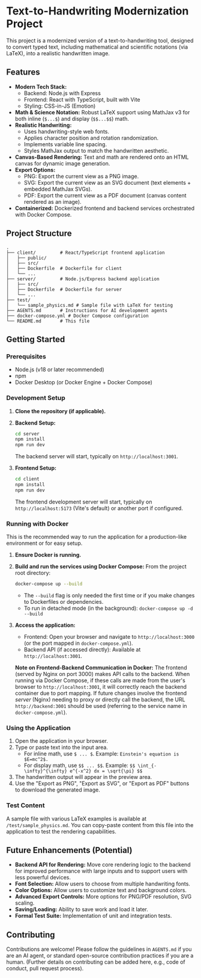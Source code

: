 # Text-to-Handwriting Modernization Project

This project is a modernized version of a text-to-handwriting tool, designed to convert typed text, including mathematical and scientific notations (via LaTeX), into a realistic handwritten image.

## Features

*   **Modern Tech Stack:**
    *   Backend: Node.js with Express
    *   Frontend: React with TypeScript, built with Vite
    *   Styling: CSS-in-JS (Emotion)
*   **Math & Science Notation:** Robust LaTeX support using MathJax v3 for both inline (`$...$`) and display (`$$...$$`) math.
*   **Realistic Handwriting:**
    *   Uses handwriting-style web fonts.
    *   Applies character position and rotation randomization.
    *   Implements variable line spacing.
    *   Styles MathJax output to match the handwritten aesthetic.
*   **Canvas-Based Rendering:** Text and math are rendered onto an HTML canvas for dynamic image generation.
*   **Export Options:**
    *   PNG: Export the current view as a PNG image.
    *   SVG: Export the current view as an SVG document (text elements + embedded MathJax SVGs).
    *   PDF: Export the current view as a PDF document (canvas content rendered as an image).
*   **Containerized:** Dockerized frontend and backend services orchestrated with Docker Compose.

## Project Structure

```
.
├── client/         # React/TypeScript frontend application
│   ├── public/
│   ├── src/
│   ├── Dockerfile  # Dockerfile for client
│   └── ...
├── server/         # Node.js/Express backend application
│   ├── src/
│   ├── Dockerfile  # Dockerfile for server
│   └── ...
├── test/
│   └── sample_physics.md # Sample file with LaTeX for testing
├── AGENTS.md       # Instructions for AI development agents
├── docker-compose.yml # Docker Compose configuration
└── README.md       # This file
```

## Getting Started

### Prerequisites

*   Node.js (v18 or later recommended)
*   npm
*   Docker Desktop (or Docker Engine + Docker Compose)

### Development Setup

1.  **Clone the repository (if applicable).**

2.  **Backend Setup:**
    ```bash
    cd server
    npm install
    npm run dev
    ```
    The backend server will start, typically on `http://localhost:3001`.

3.  **Frontend Setup:**
    ```bash
    cd client
    npm install
    npm run dev
    ```
    The frontend development server will start, typically on `http://localhost:5173` (Vite's default) or another port if configured.

### Running with Docker

This is the recommended way to run the application for a production-like environment or for easy setup.

1.  **Ensure Docker is running.**
2.  **Build and run the services using Docker Compose:**
    From the project root directory:
    ```bash
    docker-compose up --build
    ```
    *   The `--build` flag is only needed the first time or if you make changes to Dockerfiles or dependencies.
    *   To run in detached mode (in the background): `docker-compose up -d --build`

3.  **Access the application:**
    *   Frontend: Open your browser and navigate to `http://localhost:3000` (or the port mapped in `docker-compose.yml`).
    *   Backend API (if accessed directly): Available at `http://localhost:3001`.

    **Note on Frontend-Backend Communication in Docker:**
    The frontend (served by Nginx on port 3000) makes API calls to the backend. When running via Docker Compose, if these calls are made from the user's browser to `http://localhost:3001`, it will correctly reach the backend container due to port mapping. If future changes involve the frontend *server* (Nginx) needing to proxy or directly call the backend, the URL `http://backend:3001` should be used (referring to the service name in `docker-compose.yml`).

### Using the Application

1.  Open the application in your browser.
2.  Type or paste text into the input area.
    *   For inline math, use `$ ... $`. Example: `Einstein's equation is $E=mc^2$.`
    *   For display math, use `$$ ... $$`. Example: `$$ \int_{-\infty}^{\infty} e^{-x^2} dx = \sqrt{\pi} $$`
3.  The handwritten output will appear in the preview area.
4.  Use the "Export as PNG", "Export as SVG", or "Export as PDF" buttons to download the generated image.

### Test Content

A sample file with various LaTeX examples is available at `/test/sample_physics.md`. You can copy-paste content from this file into the application to test the rendering capabilities.

## Future Enhancements (Potential)

*   **Backend API for Rendering:** Move core rendering logic to the backend for improved performance with large inputs and to support users with less powerful devices.
*   **Font Selection:** Allow users to choose from multiple handwriting fonts.
*   **Color Options:** Allow users to customize text and background colors.
*   **Advanced Export Controls:** More options for PNG/PDF resolution, SVG scaling.
*   **Saving/Loading:** Ability to save work and load it later.
*   **Formal Test Suite:** Implementation of unit and integration tests.

## Contributing

Contributions are welcome! Please follow the guidelines in `AGENTS.md` if you are an AI agent, or standard open-source contribution practices if you are a human.
(Further details on contributing can be added here, e.g., code of conduct, pull request process).
